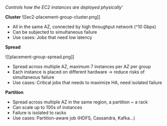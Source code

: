 *Controls how the EC2 instances are deployed physically*'

**Cluster**
![[ec2-placement-group-cluster.png]]

- All in the same AZ, connected by high throughput network (^10 Gbps)
- Can be subjected to simultaneous failure
- Use cases: Jobs that need low latency

**Spread**

![[placement-group-spread.png]]

- Spread across multiple AZ, maximum 7 instances per AZ per group
- Each instance is placed on different hardware -> reduce risks of simultaneous failure 
- Use cases: Critical jobs that needs to maximize HA, need isolated failure

**Partition**
- Spread across multiple AZ in the same region, a partition ~ a rack
- Can scale up to 100s of instances
- Failure is isolated to racks
- Use cases: Partition-aware job (HDFS, Cassandra, Kafka...)